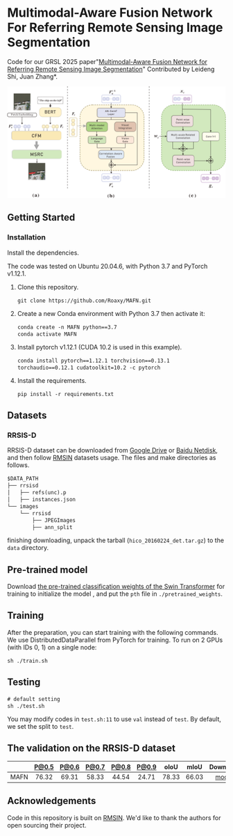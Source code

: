 # Multimodal-Aware Fusion Network For Referring Remote Sensing Image Segmentation
Code for our GRSL 2025 paper"[Multimodal-Aware Fusion Network for Referring Remote Sensing Image Segmentation]()"
Contributed by Leideng Shi, Juan Zhang*.

![Pipeline Image](MAFN.png)

## Getting Started

### Installation
Install the dependencies.

The code was tested on Ubuntu 20.04.6, with Python 3.7 and PyTorch v1.12.1.

1. Clone this repository.

    ~~~
    git clone https://github.com/Roaxy/MAFN.git 
    ~~~
2. Create a new Conda environment with Python 3.7 then activate it:
   
    ~~~
   conda create -n MAFN python==3.7
   conda activate MAFN
    ~~~
3. Install pytorch v1.12.1 (CUDA 10.2 is used in this example).

    ~~~
    conda install pytorch==1.12.1 torchvision==0.13.1 torchaudio==0.12.1 cudatoolkit=10.2 -c pytorch
    ~~~
    
4. Install the requirements.
    
    ~~~
    pip install -r requirements.txt
    ~~~
    


## Datasets
### RRSIS-D
RRSIS-D dataset can be downloaded from [Google Drive](https://drive.google.com/drive/folders/1Xqi3Am2Vgm4a5tHqiV9tfaqKNovcuK3A?usp=sharing) or [Baidu Netdisk](https://pan.baidu.com/s/1yZatV2w_bSXIP9QBv2lCrA?pwd=sjoe), and then follow [RMSIN](https://github.com/Lsan2401/RMSIN) datasets usage. The files and make
directories as follows.
```
$DATA_PATH
├── rrsisd
│   ├── refs(unc).p
│   ├── instances.json
└── images
    └── rrsisd
        ├── JPEGImages
        ├── ann_split
```
finishing downloading, unpack the tarball (`hico_20160224_det.tar.gz`) to the `data` directory.
## Pre-trained model
Download [the pre-trained classification weights of the Swin Transformer](https://github.com/SwinTransformer/storage/releases/download/v1.0.0/swin_base_patch4_window12_384_22k.pth) for training to initialize the model
, and put the `pth` file in `./pretrained_weights`.
## Training
After the preparation, you can start training with the following commands. We use DistributedDataParallel from PyTorch for training. To run on 2 GPUs (with IDs 0, 1) on a single node:
```
sh ./train.sh
```
## Testing
```
# default setting
sh ./test.sh
```
You may modify codes in `test.sh:11` to use `val` instead of `test`. By default, we set the split to `test`.
##  The validation on the RRSIS-D dataset
|         | P@0.5 | P@0.6 | P@0.7 | P@0.8 | P@0.9 | oIoU | mIoU | Download |
|:--------|:---:| :---: | :---: | :---: |:---:|:---:| :---: | :---: |
| MAFN |  76.32   | 69.31 | 58.33 | 44.54 |  24.71  |  78.33  | 66.03 |[model]() |

## Acknowledgements
Code in this repository is built on [RMSIN](https://github.com/Lsan2401/RMSIN). We'd like to thank the authors for open sourcing their project.
